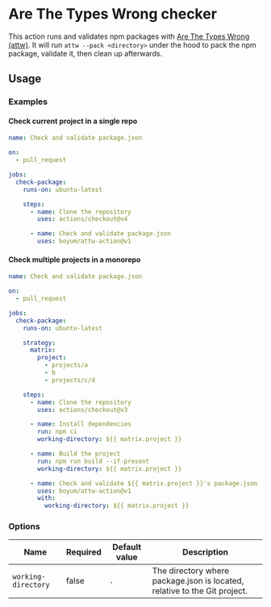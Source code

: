 # Are The Types Wrong checker

This action runs and validates npm packages with [Are The Types Wrong (attw)](https://arethetypeswrong.github.io/).
It will run `attw --pack <directory>` under the hood to pack the npm package, validate it, then clean up afterwards.

## Usage

### Examples

#### Check current project in a single repo

```yml
name: Check and validate package.json

on:
  - pull_request

jobs:
  check-package:
    runs-on: ubuntu-latest

    steps:
      - name: Clone the repository
        uses: actions/checkout@v4

      - name: Check and validate package.json
        uses: boyum/attw-action@v1
```

#### Check multiple projects in a monorepo

```yml
name: Check and validate package.json

on:
  - pull_request

jobs:
  check-package:
    runs-on: ubuntu-latest

    strategy:
      matrix:
        project:
          - projects/a
          - b
          - projects/c/d

    steps:
      - name: Clone the repository
        uses: actions/checkout@v3

      - name: Install dependencies
        run: npm ci
        working-directory: ${{ matrix.project }}

      - name: Build the project
        run: npm run build --if-present
        working-directory: ${{ matrix.project }}

      - name: Check and validate ${{ matrix.project }}'s package.json
        uses: boyum/attw-action@v1
        with:
          working-directory: ${{ matrix.project }}
```

### Options

| Name                | Required | Default value | Description                                                               |
| ------------------- | -------- | ------------- | ------------------------------------------------------------------------- |
| `working-directory` | false    | `.`           | The directory where package.json is located, relative to the Git project. |

